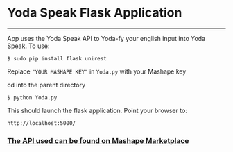 # Yoda Speak Flask Application #
---

App uses the Yoda Speak API to Yoda-fy your english input into Yoda Speak.
To use:

`$ sudo pip install flask unirest`

Replace `"YOUR MASHAPE KEY"` in `Yoda.py` with your Mashape key

cd into the parent directory

`$ python Yoda.py`

This should launch the flask application. Point your browser to: 

`http://localhost:5000/`

### [The API used can be found on Mashape Marketplace](https://market.mashape.com/ismaelc/yoda-speak)